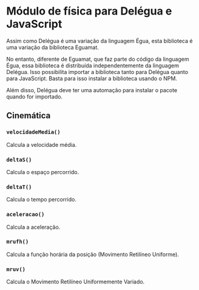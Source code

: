 # Módulo de física para Delégua e JavaScript

Assim como Delégua é uma variação da linguagem Égua, esta biblioteca é uma variação da biblioteca Eguamat.

No entanto, diferente de Eguamat, que faz parte do código da linguagem Égua, essa biblioteca é distribuída independentemente da linguagem Delégua. Isso possibilita importar a biblioteca tanto para Delégua quanto para JavaScript. Basta para isso instalar a biblioteca usando o NPM. 

Além disso, Delégua deve ter uma automação para instalar o pacote quando for importado.

## Cinemática

### `velocidadeMedia()`

Calcula a velocidade média.

### `deltaS()`

Calcula o espaço percorrido.

### `deltaT()`

Calcula o tempo percorrido.

### `aceleracao()`
  
Calcula a aceleração.

### `mrufh()`
  
Calcula a função horária da posição (Movimento Retilíneo Uniforme).

### `mruv()`
  
Calcula o Movimento Retilíneo Uniformemente Variado.
